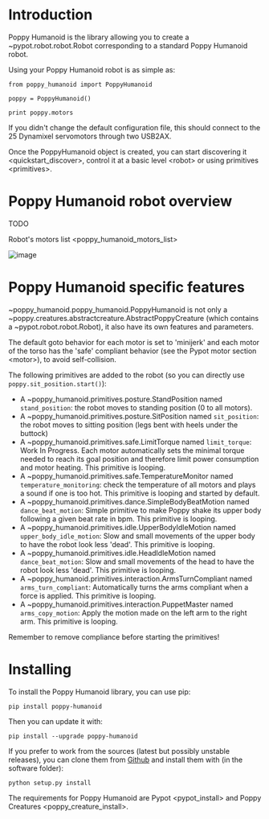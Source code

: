 # Introduction

Poppy Humanoid is the library allowing you to create a
\~pypot.robot.robot.Robot corresponding to a standard Poppy Humanoid
robot.

Using your Poppy Humanoid robot is as simple as:

    from poppy_humanoid import PoppyHumanoid

    poppy = PoppyHumanoid()

    print poppy.motors

If you didn't change the default configuration file, this should connect
to the 25 Dynamixel servomotors through two USB2AX.

Once the PoppyHumanoid object is created, you can start
discovering it \<quickstart\_discover\>, control it at a
basic level  \<robot\> or using primitives \<primitives\>.

# Poppy Humanoid robot overview

TODO

Robot's motors list  \<poppy\_humanoid\_motors\_list\>

![image](../assembly_doc/img/motor_naming_convention.jpg%0A%20:width:%2030%%0A%20:align:%20center)

# Poppy Humanoid specific features

\~poppy\_humanoid.poppy\_humanoid.PoppyHumanoid is not only a
\~poppy.creatures.abstractcreature.AbstractPoppyCreature (which contains
a \~pypot.robot.robot.Robot), it also have its own features and
parameters.

The default goto behavior for each motor is set to 'minijerk' and each
motor of the torso has the 'safe' compliant behavior (see
the Pypot motor section \<motor\>), to avoid self-collision.

The following primitives are added to the robot (so you can directly use
`poppy.sit_position.start()`):

-   A \~poppy\_humanoid.primitives.posture.StandPosition named
    `stand_position`: the robot moves to standing position (0 to all
    motors).
-   A \~poppy\_humanoid.primitives.posture.SitPosition named
    `sit_position`: the robot moves to sitting position (legs bent with
    heels under the buttock)
-   A \~poppy\_humanoid.primitives.safe.LimitTorque named
    `limit_torque`: Work In Progress. Each motor automatically sets the
    minimal torque needed to reach its goal position and therefore limit
    power consumption and motor heating. This primitive is looping.
-   A \~poppy\_humanoid.primitives.safe.TemperatureMonitor named
    `temperature_monitoring`: check the temperature of all motors and
    plays a sound if one is too hot. This primitive is looping and
    started by default.
-   A \~poppy\_humanoid.primitives.dance.SimpleBodyBeatMotion named
    `dance_beat_motion`: Simple primitive to make Poppy shake its upper
    body following a given beat rate in bpm. This primitive is looping.
-   A \~poppy\_humanoid.primitives.idle.UpperBodyIdleMotion named
    `upper_body_idle_motion`: Slow and small movements of the upper body
    to have the robot look less 'dead'. This primitive is looping.
-   A \~poppy\_humanoid.primitives.idle.HeadIdleMotion named
    `dance_beat_motion`: Slow and small movements of the head to have
    the robot look less 'dead'. This primitive is looping.
-   A \~poppy\_humanoid.primitives.interaction.ArmsTurnCompliant named
    `arms_turn_compliant`: Automatically turns the arms compliant when a
    force is applied. This primitive is looping.
-   A \~poppy\_humanoid.primitives.interaction.PuppetMaster named
    `arms_copy_motion`: Apply the motion made on the left arm to the
    right arm. This primitive is looping.

Remember to remove compliance before starting the primitives!

# Installing

To install the Poppy Humanoid library, you can use pip:

    pip install poppy-humanoid

Then you can update it with:

    pip install --upgrade poppy-humanoid

If you prefer to work from the sources (latest but possibly unstable
releases), you can clone them from
[Github](https://github.com/poppy-project/poppy-humanoid) and install
them with (in the software folder):

    python setup.py install

The requirements for Poppy Humanoid are Pypot \<pypot\_install\> and
Poppy Creatures \<poppy\_creature\_install\>.
